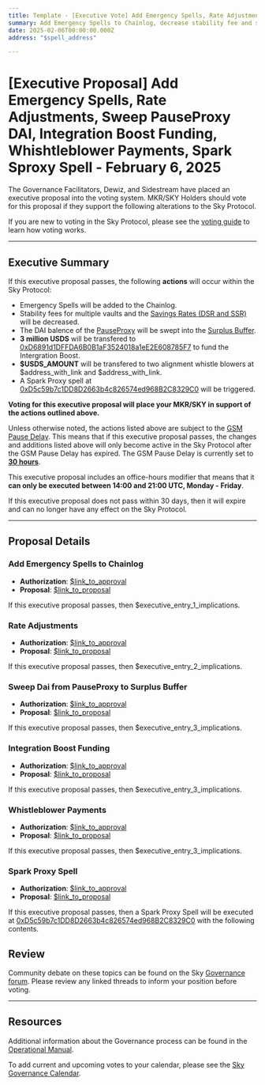 ```yaml
---
title: Template - [Executive Vote] Add Emergency Spells, Rate Adjustments, Sweep PauseProxy DAI, Integration Boost Funding, Whishtleblower Payments, Spark Sproxy Spell - February 6, 2025
summary: Add Emergency Spells to Chainlog, decrease stability fee and savings rates, sweep DAI in PauseProxy to the Surplus Buffer, fund Integration Boost, payments to alignment whistleblowers, trigger a Spark Proxy spell.
date: 2025-02-06T00:00:00.000Z
address: "$spell_address"

---
```

# [Executive Proposal] Add Emergency Spells, Rate Adjustments, Sweep PauseProxy DAI, Integration Boost Funding, Whishtleblower Payments, Spark Sproxy Spell - February 6, 2025

The Governance Facilitators, Dewiz, and Sidestream have placed an executive proposal into the voting system. MKR/SKY Holders should vote for this proposal if they support the following alterations to the Sky Protocol.

If you are new to voting in the Sky Protocol, please see the [voting guide](https://manual.makerdao.com/governance/voting-in-makerdao/on-chain-governance) to learn how voting works.

---

## Executive Summary

If this executive proposal passes, the following **actions** will occur within the Sky Protocol:
- Emergency Spells will be added to the Chainlog.
- Stability fees for multiple vaults and the [Savings Rates (DSR and SSR)](https://sky-atlas.powerhouse.io/A.4.3.1_Savings_Rates/5586fe33-b0af-41f0-9629-b1716c7c0967%7Cb3417d54) will be decreased.
- The DAI balence of the [PauseProxy](https://etherscan.io/address/0xbe8e3e3618f7474f8cb1d074a26affef007e98fb) will be swept into the [Surplus Buffer](https://sky-atlas.powerhouse.io/A.3.5.1_Surplus_Buffer/11af2ff0-8d73-806a-afb0-ca38393197d3%7C57ea2c54).
- **3 million USDS** will be transfered to [0xD6891d1DFFDA6B0B1aF3524018a1eE2E608785F7](https://etherscan.io/address/0xD6891d1DFFDA6B0B1aF3524018a1eE2E608785F7) to fund the Intergration Boost.
- **$USDS_AMOUNT** will be transfered to two alignment whistle blowers at $address_with_link and $address_with_link.
- A Spark Proxy spell at [0xD5c59b7c1DD8D2663b4c826574ed968B2C8329C0](https://etherscan.io/address/0xD5c59b7c1DD8D2663b4c826574ed968B2C8329C0#code) will be triggered. 

**Voting for this executive proposal will place your MKR/SKY in support of the actions outlined above.**

Unless otherwise noted, the actions listed above are subject to the [GSM Pause Delay](https://sky-atlas.powerhouse.io/#A.1.8.2.1_Pause_Delay-a98b8227-95f6-4711-9d8d-f52cbc6ad2d0|0db30758e055). This means that if this executive proposal passes, the changes and additions listed above will only become active in the Sky Protocol after the GSM Pause Delay has expired. The GSM Pause Delay is currently set to [**30 hours**](https://sky-atlas.powerhouse.io/#A.1.8.2.1.2_Pause_Delay_Current_Value-09d2514b-3169-4755-a654-2c774456980d|0db30758e055d2d0).

This executive proposal includes an office-hours modifier that means that it **can only be executed between 14:00 and 21:00 UTC, Monday - Friday**. 

If this executive proposal does not pass within 30 days, then it will expire and can no longer have any effect on the Sky Protocol.

---

## Proposal Details

### Add Emergency Spells to Chainlog

- **Authorization**: [$link_to_approval]()
- **Proposal**: [$link_to_proposal]()

If this executive proposal passes, then $executive_entry_1_implications.

### Rate Adjustments

- **Authorization**: [$link_to_approval]()
- **Proposal**: [$link_to_proposal]()

If this executive proposal passes, then $executive_entry_2_implications.

### Sweep Dai from PauseProxy to Surplus Buffer

- **Authorization**: [$link_to_approval]()
- **Proposal**: [$link_to_proposal]()

If this executive proposal passes, then $executive_entry_3_implications.

### Integration Boost Funding

- **Authorization**: [$link_to_approval]()
- **Proposal**: [$link_to_proposal]()

If this executive proposal passes, then $executive_entry_3_implications.

### Whistleblower Payments

- **Authorization**: [$link_to_approval]()
- **Proposal**: [$link_to_proposal]()

If this executive proposal passes, then $executive_entry_3_implications.

### Spark Proxy Spell

- **Authorization**: [$link_to_approval]()
- **Proposal**: [$link_to_proposal]()

If this executive proposal passes, then a Spark Proxy Spell will be executed at [0xD5c59b7c1DD8D2663b4c826574ed968B2C8329C0](https://etherscan.io/address/0xD5c59b7c1DD8D2663b4c826574ed968B2C8329C0#code) with the following contents.



## Review

Community debate on these topics can be found on the Sky [Governance forum](https://forum.makerdao.com/). Please review any linked threads to inform your position before voting.

---

## Resources

Additional information about the Governance process can be found in the [Operational Manual](https://manual.makerdao.com).

To add current and upcoming votes to your calendar, please see the [Sky Governance Calendar](https://manual.makerdao.com/makerdao/calendars/governance-calendar).
